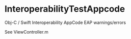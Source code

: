 # InteroperabilityTestAppcode
Obj-C / Swift Interoperability AppCode EAP warnings/errors

See ViewController.m
